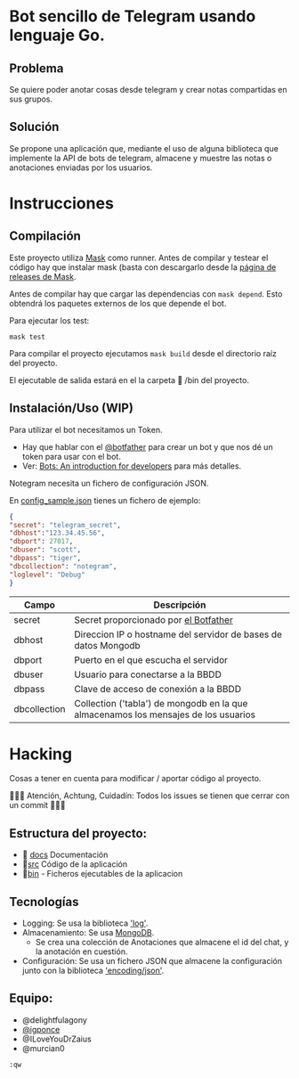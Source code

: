 # Bot sencillo de Telegram usando lenguaje Go.

## Problema

Se quiere poder anotar cosas desde telegram y crear notas compartidas en sus
grupos.

## Solución

Se propone una aplicación que, mediante el uso de alguna biblioteca que implemente la
API de bots de telegram, almacene y muestre las notas o anotaciones enviadas por los usuarios.

# Instrucciones

## Compilación

Este proyecto utiliza [Mask](https://github.com/jakedeichert/mask) como runner.
Antes de compilar y testear el código hay que instalar mask (basta con descargarlo desde la [página de releases de Mask](https://github.com/jakedeichert/mask/releases).

Antes de compilar hay que cargar las dependencias con ```mask depend```. Esto obtendrá los paquetes externos de los que depende el bot.

Para ejecutar los test:
```
mask test
```

Para compilar el proyecto ejecutamos ```mask build``` desde el directorio raíz del proyecto.

El ejecutable de salida estará en el la carpeta 📁 /bin del proyecto.

## Instalación/Uso (WIP)

Para utilizar el bot necesitamos un Token.

- Hay que hablar con el [@botfather](https://t.me/botfather) para crear un bot
y que nos dé un token para usar con el bot.
- Ver: [Bots: An introduction for developers](https://core.telegram.org/bots) 
para más detalles.

Notegram necesita un fichero de configuración JSON. 

En [config_sample.json](./config_sample.json) tienes un fichero de ejemplo:


```json
{
"secret": "telegram_secret",
"dbhost":"123.34.45.56",
"dbport": 27017, 
"dbuser": "scott",
"dbpass": "tiger",
"dbcollection": "notegram",
"loglevel": "Debug"
}
```

| Campo | Descripción |
|-------|-------------|
| secret | Secret proporcionado por [el Botfather](https://web.telegram.org/#/im?p=@BotFather) |
| dbhost | Direccion IP o hostname del servidor de bases de datos Mongodb |
| dbport | Puerto en el que escucha el servidor |
| dbuser | Usuario para conectarse a la BBDD |
| dbpass | Clave de acceso de conexión a la BBDD |
| dbcollection | Collection ('tabla') de mongodb en la que almacenamos los mensajes de los usuarios |

# Hacking

Cosas a tener en cuenta para modificar / aportar código al proyecto.

🚨🚨🚨 Atención, Achtung, Cuidadín: Todos los issues se tienen que cerrar con un commit 🚨🚨🚨

## Estructura del proyecto:

- 📁 [docs](docs) Documentación
- 📁[src](src) Código de la aplicación
- 📁[bin](bin) - Ficheros ejecutables de la aplicacion

## Tecnologías

* Logging: Se usa la biblioteca ['log'](https://golang.org/pkg/log).
* Almacenamiento: Se usa [MongoDB](https://www.mongodb.com/es).
	* Se crea una colección de Anotaciones que almacene el id del chat, y la
	anotación en cuestión.
* Configuración: Se usa un fichero JSON que almacene la configuración junto
con la biblioteca ['encoding/json'](https://golang.org/pkg/encoding/json/).


## Equipo:

* @delightfulagony
* [@igponce](https://github.com/igponce)
* @ILoveYouDrZaius
* @murcian0

```:qw```
